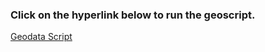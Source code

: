 
### Click on the hyperlink below to run the geoscript.
[Geodata Script](https://mybinder.org/v2/gh/MatthewDCantor/Geo-Data/06a96b553e3c15004a61063cd4b4d654138e34c5) 

